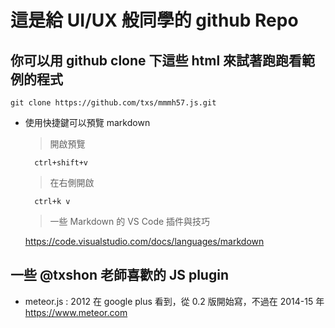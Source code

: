 # 這是給 UI/UX 般同學的 github Repo
## 你可以用 github clone 下這些 html 來試著跑跑看範例的程式
    git clone https://github.com/txs/mmmh57.js.git
* 使用快捷鍵可以預覽 markdown
    > 開啟預覽 

        ctrl+shift+v

    > 在右側開啟
        
        ctrl+k v

    > 一些 Markdown 的 VS Code 插件與技巧

    https://code.visualstudio.com/docs/languages/markdown




## 一些 @txshon 老師喜歡的 JS plugin

* meteor.js : 2012 在 google plus 看到，從 0.2 版開始寫，不過在 2014-15 年 https://www.meteor.com 